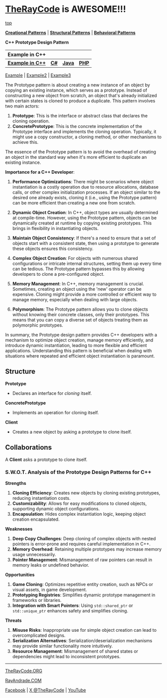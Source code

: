 # [TheRayCode](../../../README.md) is AWESOME!!!

[top](../README.md)

**[Creational Patterns](../README.md)** | **[Structural Patterns](../../Structural/README.md)** | **[Behavioral Patterns](../../Behavioral/README.md)**

**C++ Prototype Design Pattern**

|Example in C++|   |   |   |
|---|---|---|---|
|  [**Example in C++**](README.md) | [**C#**](../../../Csharp/Creational/Prototype/README.md) | [**Java**](../../../Java/Creational/Prototype/README.md) | [**PHP**](../../../PHP/Creational/Prototype/README.md) |

[Example](Example/README.md) | [Example2](Example2/README.md) | [Example3](Example3/README.md)

The Prototype pattern is about creating a new instance of an object by copying an existing instance, which serves as a prototype. Instead of constructing a new object from scratch, an object that's already initialized with certain states is cloned to produce a duplicate. This pattern involves two main actors:

1. **Prototype**: This is the interface or abstract class that declares the cloning operation.
2. **ConcretePrototype**: This is the concrete implementation of the Prototype interface and implements the cloning operation. Typically, it might use a copy constructor, a cloning method, or other mechanisms to achieve this.

The essence of the Prototype pattern is to avoid the overhead of creating an object in the standard way when it's more efficient to duplicate an existing instance.

**Importance for a C++ Developer**:

1. **Performance Optimizations**: There might be scenarios where object instantiation is a costly operation due to resource allocations, database calls, or other complex initialization processes. If an object similar to the desired one already exists, cloning it (i.e., using the Prototype pattern) can be more efficient than creating a new one from scratch.

2. **Dynamic Object Creation**: In C++, object types are usually determined at compile-time. However, using the Prototype pattern, objects can be dynamically created at runtime by copying existing prototypes. This brings in flexibility in instantiating objects.

3. **Maintain Object Consistency**: If there's a need to ensure that a set of objects start with a consistent state, then using a prototype to generate these objects ensures this consistency.

4. **Complex Object Creation**: For objects with numerous shared configurations or intricate internal structures, setting them up every time can be tedious. The Prototype pattern bypasses this by allowing developers to clone a pre-configured object.

5. **Memory Management**: In C++, memory management is crucial. Sometimes, creating an object using the 'new' operator can be expensive. Cloning might provide a more controlled or efficient way to manage memory, especially when dealing with large objects.

6. **Polymorphism**: The Prototype pattern allows you to clone objects without knowing their concrete classes, only their prototypes. This means that you can copy a diverse set of objects treating them as polymorphic prototypes.

In summary, the Prototype design pattern provides C++ developers with a mechanism to optimize object creation, manage memory efficiently, and introduce dynamic instantiation, leading to more flexible and efficient applications. Understanding this pattern is beneficial when dealing with situations where repeated and efficient object instantiation is paramount.

## Structure

**Prototype** 
* Declares an interface for *cloning* itself.

**ConcretePrototype**
* Implements an operation for cloning itself. 

**Client**
* Creates a new object by asking a prototype to clone itself.

## Collaborations

A **Client** asks a prototype to clone itself.

### **S.W.O.T. Analysis of the Prototype Design Patterns for C++**

**Strengths**  
1. **Cloning Efficiency**: Creates new objects by cloning existing prototypes, reducing instantiation costs.  
2. **Customizability**: Allows for easy modifications to cloned objects, supporting dynamic object configurations.  
3. **Encapsulation**: Hides complex instantiation logic, keeping object creation encapsulated.

**Weaknesses**  
1. **Deep Copy Challenges**: Deep cloning of complex objects with nested pointers is error-prone and requires careful implementation in C++.  
2. **Memory Overhead**: Retaining multiple prototypes may increase memory usage unnecessarily.  
3. **Pointer Management**: Mismanagement of raw pointers can result in memory leaks or undefined behavior.

**Opportunities**  
1. **Game Cloning**: Optimizes repetitive entity creation, such as NPCs or visual assets, in game development.  
2. **Prototyping Registries**: Simplifies dynamic prototype management in frameworks or libraries.  
3. **Integration with Smart Pointers**: Using `std::shared_ptr` or `std::unique_ptr` enhances safety and simplifies cloning.

**Threats**  
1. **Misuse Risks**: Inappropriate use for simple object creation can lead to overcomplicated designs.  
2. **Serialization Alternatives**: Serialization/deserialization mechanisms may provide similar functionality more intuitively.  
3. **Resource Management**: Mismanagement of shared states or dependencies might lead to inconsistent prototypes.

---

[TheRayCode.ORG](https://www.TheRayCode.org)

[RayAndrade.COM](https://www.RayAndrade.com)

[Facebook](https://www.facebook.com/TheRayCode/) | [X @TheRayCode](https://www.x.com/TheRayCode/) | [YouTube](https://www.youtube.com/TheRayCode/)
